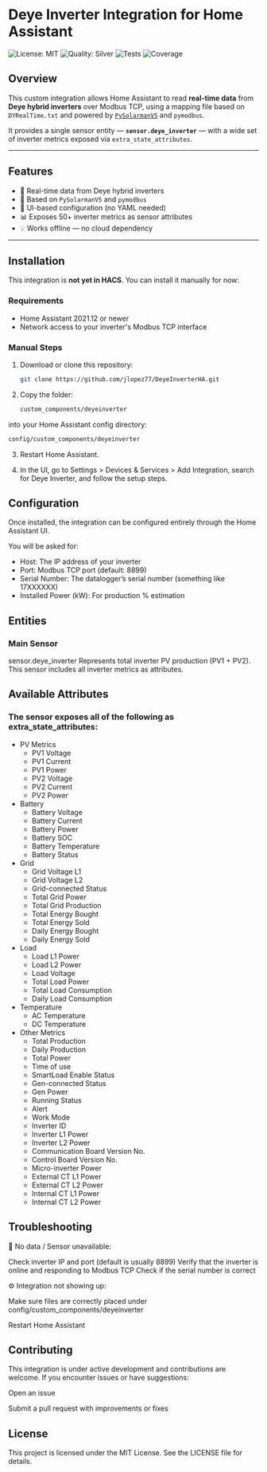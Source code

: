 # Deye Inverter Integration for Home Assistant

![License: MIT](https://img.shields.io/badge/License-MIT-yellow.svg)
![Quality: Silver](https://img.shields.io/badge/Quality-Silver-silver)
![Tests](https://github.com/jlopez77/DeyeInverterHA/actions/workflows/test.yml/badge.svg)
![Coverage](https://codecov.io/gh/jlopez77/DeyeInverterHA/branch/main/graph/badge.svg)

## Overview

This custom integration allows Home Assistant to read **real-time data** from **Deye hybrid inverters** over Modbus TCP, using a mapping file based on `DYRealTime.txt` and powered by [`PySolarmanV5`](https://github.com/jlopez77/pysolarmanv5) and `pymodbus`.

It provides a single sensor entity — **`sensor.deye_inverter`** — with a wide set of inverter metrics exposed via `extra_state_attributes`.

---

## Features

- 📡 Real-time data from Deye hybrid inverters
- 🧠 Based on `PySolarmanV5` and `pymodbus`
- 🧩 UI-based configuration (no YAML needed)
- 📊 Exposes 50+ inverter metrics as sensor attributes
- 💡 Works offline — no cloud dependency

---

## Installation

This integration is **not yet in HACS**. You can install it manually for now:

### Requirements

- Home Assistant 2021.12 or newer
- Network access to your inverter's Modbus TCP interface

### Manual Steps

1. Download or clone this repository:
   ```bash
   git clone https://github.com/jlopez77/DeyeInverterHA.git

2. Copy the folder:

   ```bash
   custom_components/deyeinverter

  into your Home Assistant config directory:

   ```bash
   config/custom_components/deyeinverter
```
3. Restart Home Assistant.

4. In the UI, go to Settings > Devices & Services > Add Integration, search for Deye Inverter, and follow the setup steps.

## Configuration
Once installed, the integration can be configured entirely through the Home Assistant UI.

You will be asked for:

- Host: The IP address of your inverter
- Port: Modbus TCP port (default: 8899)
- Serial Number: The datalogger’s serial number (something like 17XXXXXX)
- Installed Power (kW): For production % estimation

## Entities
### Main Sensor
sensor.deye_inverter
Represents total inverter PV production (PV1 + PV2). This sensor includes all inverter metrics as attributes.

## Available Attributes
### The sensor exposes all of the following as extra_state_attributes:

- PV Metrics
   - PV1 Voltage
   - PV1 Current
   - PV1 Power
   - PV2 Voltage
   - PV2 Current
   - PV2 Power
- Battery
   - Battery Voltage
   - Battery Current
   - Battery Power
   - Battery SOC
   - Battery Temperature
   - Battery Status
- Grid
   - Grid Voltage L1
   - Grid Voltage L2
   - Grid-connected Status
   - Total Grid Power
   - Total Grid Production
   - Total Energy Bought
   - Total Energy Sold
   - Daily Energy Bought
   - Daily Energy Sold
- Load
   - Load L1 Power
   - Load L2 Power
   - Load Voltage
   - Total Load Power
   - Total Load Consumption
   - Daily Load Consumption
- Temperature
   - AC Temperature
   - DC Temperature
- Other Metrics
   - Total Production
   - Daily Production
   - Total Power
   - Time of use
   - SmartLoad Enable Status
   - Gen-connected Status
   - Gen Power
   - Running Status
   - Alert
   - Work Mode
   - Inverter ID
   - Inverter L1 Power
   - Inverter L2 Power
   - Communication Board Version No.
   - Control Board Version No.
   - Micro-inverter Power
   - External CT L1 Power
   - External CT L2 Power
   - Internal CT L1 Power
   - Internal CT L2 Power

## Troubleshooting

🔌 No data / Sensor unavailable:

Check inverter IP and port (default is usually 8899)
Verify that the inverter is online and responding to Modbus TCP
Check if the serial number is correct

⚙️ Integration not showing up:

Make sure files are correctly placed under config/custom_components/deyeinverter

Restart Home Assistant

## Contributing
This integration is under active development and contributions are welcome. If you encounter issues or have suggestions:

Open an issue

Submit a pull request with improvements or fixes

## License
This project is licensed under the MIT License. See the LICENSE file for details.
